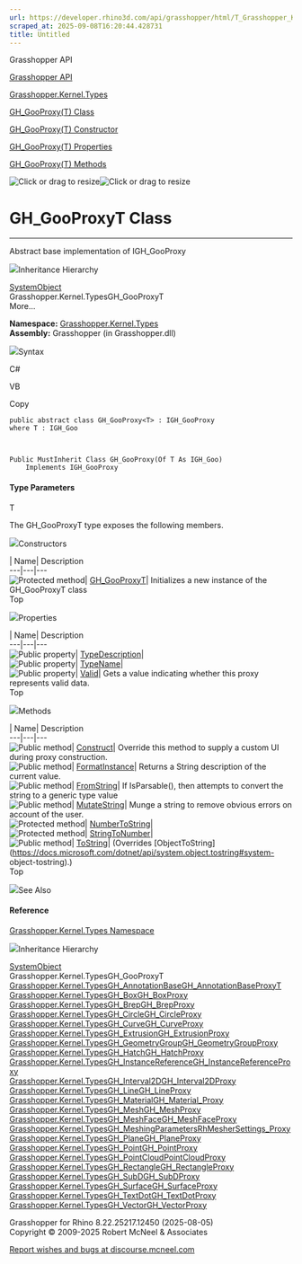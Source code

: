 ```yaml
---
url: https://developer.rhino3d.com/api/grasshopper/html/T_Grasshopper_Kernel_Types_GH_GooProxy_1.htm
scraped_at: 2025-09-08T16:20:44.428731
title: Untitled
---
```


Grasshopper API

[Grasshopper API](../html/723c01da-9986-4db2-8f53-6f3a7494df75.htm
"Grasshopper API")

[Grasshopper.Kernel.Types](../html/N_Grasshopper_Kernel_Types.htm
"Grasshopper.Kernel.Types")

[GH_GooProxy(T) Class](../html/T_Grasshopper_Kernel_Types_GH_GooProxy_1.htm
"GH_GooProxy\(T\) Class")

[GH_GooProxy(T) Constructor
](../html/M_Grasshopper_Kernel_Types_GH_GooProxy_1__ctor.htm "GH_GooProxy\(T\)
Constructor ")

[GH_GooProxy(T)
Properties](../html/Properties_T_Grasshopper_Kernel_Types_GH_GooProxy_1.htm
"GH_GooProxy\(T\) Properties")

[GH_GooProxy(T)
Methods](../html/Methods_T_Grasshopper_Kernel_Types_GH_GooProxy_1.htm
"GH_GooProxy\(T\) Methods")

![Click or drag to resize](../icons/TocOpen.gif)![Click or drag to
resize](../icons/TocClose.gif)

# GH_GooProxyT Class  
  
---  
  
Abstract base implementation of IGH_GooProxy

![](../icons/SectionExpanded.png)Inheritance Hierarchy

[SystemObject](https://docs.microsoft.com/dotnet/api/system.object)  
Grasshopper.Kernel.TypesGH_GooProxyT  
More...

**Namespace:** [Grasshopper.Kernel.Types](N_Grasshopper_Kernel_Types.htm)  
**Assembly:** Grasshopper (in Grasshopper.dll)

![](../icons/SectionExpanded.png)Syntax

C#

VB

Copy

    
    
    public abstract class GH_GooProxy<T> : IGH_GooProxy
    where T : IGH_Goo
    
    
    
    Public MustInherit Class GH_GooProxy(Of T As IGH_Goo)
    	Implements IGH_GooProxy

#### Type Parameters

T

    

The GH_GooProxyT type exposes the following members.

![](../icons/SectionExpanded.png)Constructors

| Name| Description  
---|---|---  
![Protected method](../icons/protmethod.gif)|
[GH_GooProxyT](M_Grasshopper_Kernel_Types_GH_GooProxy_1__ctor.htm)|
Initializes a new instance of the GH_GooProxyT class  
Top

![](../icons/SectionExpanded.png)Properties

| Name| Description  
---|---|---  
![Public property](../icons/pubproperty.gif)|
[TypeDescription](P_Grasshopper_Kernel_Types_GH_GooProxy_1_TypeDescription.htm)|  
![Public property](../icons/pubproperty.gif)|
[TypeName](P_Grasshopper_Kernel_Types_GH_GooProxy_1_TypeName.htm)|  
![Public property](../icons/pubproperty.gif)|
[Valid](P_Grasshopper_Kernel_Types_GH_GooProxy_1_Valid.htm)|  Gets a value
indicating whether this proxy represents valid data.  
Top

![](../icons/SectionExpanded.png)Methods

| Name| Description  
---|---|---  
![Public method](../icons/pubmethod.gif)|
[Construct](M_Grasshopper_Kernel_Types_GH_GooProxy_1_Construct.htm)|  Override
this method to supply a custom UI during proxy construction.  
![Public method](../icons/pubmethod.gif)|
[FormatInstance](M_Grasshopper_Kernel_Types_GH_GooProxy_1_FormatInstance.htm)|
Returns a String description of the current value.  
![Public method](../icons/pubmethod.gif)|
[FromString](M_Grasshopper_Kernel_Types_GH_GooProxy_1_FromString.htm)|  If
IsParsable(), then attempts to convert the string to a generic type value  
![Public method](../icons/pubmethod.gif)|
[MutateString](M_Grasshopper_Kernel_Types_GH_GooProxy_1_MutateString.htm)|
Munge a string to remove obvious errors on account of the user.  
![Protected method](../icons/protmethod.gif)|
[NumberToString](M_Grasshopper_Kernel_Types_GH_GooProxy_1_NumberToString.htm)|  
![Protected method](../icons/protmethod.gif)|
[StringToNumber](M_Grasshopper_Kernel_Types_GH_GooProxy_1_StringToNumber.htm)|  
![Public method](../icons/pubmethod.gif)|
[ToString](M_Grasshopper_Kernel_Types_GH_GooProxy_1_ToString.htm)|  (Overrides
[ObjectToString](https://docs.microsoft.com/dotnet/api/system.object.tostring#system-
object-tostring).)  
Top

![](../icons/SectionExpanded.png)See Also

#### Reference

[Grasshopper.Kernel.Types Namespace](N_Grasshopper_Kernel_Types.htm)

![](../icons/SectionExpanded.png)Inheritance Hierarchy

[SystemObject](https://docs.microsoft.com/dotnet/api/system.object)  
Grasshopper.Kernel.TypesGH_GooProxyT  
[Grasshopper.Kernel.TypesGH_AnnotationBaseGH_AnnotationBaseProxyT](T_Grasshopper_Kernel_Types_GH_AnnotationBase_GH_AnnotationBaseProxy_1.htm)  
[Grasshopper.Kernel.TypesGH_BoxGH_BoxProxy](T_Grasshopper_Kernel_Types_GH_Box_GH_BoxProxy.htm)  
[Grasshopper.Kernel.TypesGH_BrepGH_BrepProxy](T_Grasshopper_Kernel_Types_GH_Brep_GH_BrepProxy.htm)  
[Grasshopper.Kernel.TypesGH_CircleGH_CircleProxy](T_Grasshopper_Kernel_Types_GH_Circle_GH_CircleProxy.htm)  
[Grasshopper.Kernel.TypesGH_CurveGH_CurveProxy](T_Grasshopper_Kernel_Types_GH_Curve_GH_CurveProxy.htm)  
[Grasshopper.Kernel.TypesGH_ExtrusionGH_ExtrusionProxy](T_Grasshopper_Kernel_Types_GH_Extrusion_GH_ExtrusionProxy.htm)  
[Grasshopper.Kernel.TypesGH_GeometryGroupGH_GeometryGroupProxy](T_Grasshopper_Kernel_Types_GH_GeometryGroup_GH_GeometryGroupProxy.htm)  
[Grasshopper.Kernel.TypesGH_HatchGH_HatchProxy](T_Grasshopper_Kernel_Types_GH_Hatch_GH_HatchProxy.htm)  
[Grasshopper.Kernel.TypesGH_InstanceReferenceGH_InstanceReferenceProxy](T_Grasshopper_Kernel_Types_GH_InstanceReference_GH_InstanceReferenceProxy.htm)  
[Grasshopper.Kernel.TypesGH_Interval2DGH_Interval2DProxy](T_Grasshopper_Kernel_Types_GH_Interval2D_GH_Interval2DProxy.htm)  
[Grasshopper.Kernel.TypesGH_LineGH_LineProxy](T_Grasshopper_Kernel_Types_GH_Line_GH_LineProxy.htm)  
[Grasshopper.Kernel.TypesGH_MaterialGH_Material_Proxy](T_Grasshopper_Kernel_Types_GH_Material_GH_Material_Proxy.htm)  
[Grasshopper.Kernel.TypesGH_MeshGH_MeshProxy](T_Grasshopper_Kernel_Types_GH_Mesh_GH_MeshProxy.htm)  
[Grasshopper.Kernel.TypesGH_MeshFaceGH_MeshFaceProxy](T_Grasshopper_Kernel_Types_GH_MeshFace_GH_MeshFaceProxy.htm)  
[Grasshopper.Kernel.TypesGH_MeshingParametersRhMesherSettings_Proxy](T_Grasshopper_Kernel_Types_GH_MeshingParameters_RhMesherSettings_Proxy.htm)  
[Grasshopper.Kernel.TypesGH_PlaneGH_PlaneProxy](T_Grasshopper_Kernel_Types_GH_Plane_GH_PlaneProxy.htm)  
[Grasshopper.Kernel.TypesGH_PointGH_PointProxy](T_Grasshopper_Kernel_Types_GH_Point_GH_PointProxy.htm)  
[Grasshopper.Kernel.TypesGH_PointCloudPointCloudProxy](T_Grasshopper_Kernel_Types_GH_PointCloud_PointCloudProxy.htm)  
[Grasshopper.Kernel.TypesGH_RectangleGH_RectangleProxy](T_Grasshopper_Kernel_Types_GH_Rectangle_GH_RectangleProxy.htm)  
[Grasshopper.Kernel.TypesGH_SubDGH_SubDProxy](T_Grasshopper_Kernel_Types_GH_SubD_GH_SubDProxy.htm)  
[Grasshopper.Kernel.TypesGH_SurfaceGH_SurfaceProxy](T_Grasshopper_Kernel_Types_GH_Surface_GH_SurfaceProxy.htm)  
[Grasshopper.Kernel.TypesGH_TextDotGH_TextDotProxy](T_Grasshopper_Kernel_Types_GH_TextDot_GH_TextDotProxy.htm)  
[Grasshopper.Kernel.TypesGH_VectorGH_VectorProxy](T_Grasshopper_Kernel_Types_GH_Vector_GH_VectorProxy.htm)  

Grasshopper for Rhino 8.22.25217.12450 (2025-08-05)  
Copyright © 2009-2025 Robert McNeel & Associates

[Report wishes and bugs at
discourse.mcneel.com](https://discourse.mcneel.com/c/grasshopper)

